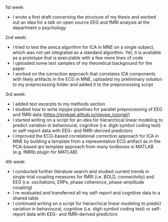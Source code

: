 1st week:
- I wrote a first draft concerning the structure of my thesis and worked out an idea for a talk on open source EEG and fMRI analysis at the department o psychology

2nd week:
-	I tried to test the amica algorithm for ICA in MNE on a single subject, which was not yet integrated as a standard algorithm. Yet, it is available as a prototype that is executable with a few more lines of code
- I uploaded some text samples of my theoretical background for the paper
- I worked on the correction approach that correlates ICA components with likely artifacts in the ECG in MNE, uploaded my preliminary solution to my preprocessing folder and added it to the preprocessing script

3rd week:
- I added text excerpts to my methods section
- I studied how to write nipype pipelines for parallel preprocessing of EEG and fMRI data (https://miykael.github.io/nipype_tutorial/)
- I started writing on a script for an idea for hierarchical linear modeling to predict variation in behavioural, cognitive (i.e. digit-symbol coding test) or self-report data with EEG- and fMRI-derived predictors
- I improved the ECG-based correlational correction approach for ICA in MNE by building a template from a representative ECG artifact as in the PCA-based qrs template approach from many toolboxes in MATLAB (e.g. fMRIb plugin for MATLAB)

4th week:
- I conducted further literature search and studied current trends in single-trial coupling measures for fMRI (i.e. BOLD, connectivity) and EEG (i.e. oscillations, ERPs, phase coherence, phase-amplitude coupling)
- I re-evaluated and transferred all my self-report and cognitive data to a shared table
- I continued writing on a script for hierarchical linear modeling to predict variation in behavioural, cognitive (i.e. digit-symbol coding test) or self-report data with EEG- and fMRI-derived predictors
